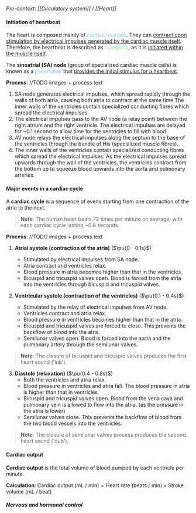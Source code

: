 *Pre-context: [[Circulatory system]] / [[Heart]]*

#### Initiation of heartbeat
The heart is composed mainly of <span style="color: skyblue">cardiac muscles</span>. They can <u>contract upon stimulation by electrical impulses generated by the cardiac muscle itself</u>. Therefore, the heartbeat is described as <span style="color: lightgreen">myogenic</span>, as it is <u>initiated within the muscle itself</u>.

The **sinoatrial (SA) node** (group of specialized cardiac muscle cells) is known as a <span style="color: skyblue">pacemaker</span> that <u>provides the initial stimulus for a heartbeat</u>.

**Process**:
//TODO images + process text

1. SA node generates electrical impulses, which spread rapidly through the walls of both atria, causing both atria to contract at the same time.The inner walls of the ventricles contain specialized conducting fibres which spread the electrical impulses.
2. The electrical impulses pass to the AV node (a relay point) between the right atrium and the right ventricle. The electrical impulses are delayed for ~0.1 second to allow time for the ventricles to fill with blood.
3. AV node relays the electrical impulses along the septum to the base of the ventricles through the bundle of His (specialized muscle fibres).
4. The inner walls of the ventricles contain specialized conducting fibres which spread the electrical impulses. As the electrical impulses spread upwards through the wall of the ventricles, the ventricles contract from the bottom up to squeeze blood upwards into the aorta and pulmonary arteries.

#### Major events in a cardiac cycle
A **cardiac cycle** is a sequence of evens starting from one contraction of the atria to the next.

> **Note**:
> The human heart beats 72 times per minute on average, with each cardiac cycle lasting ~0.8 seconds.

**Process**:
//TODO images + process text

1. **Atrial systole (contraction of the atria)**
   ($\pu{0 - 0.1s}$)
	- Stimulated by electrical impulses from SA node.
	- Atria contract and ventricles relax.
	- Blood pressure in atria becomes higher than that in the ventricles.
	- Bicuspid and tricuspid valves open. Blood is forced from the atria into the ventricles through bicuspid and tricuspid valves.

2. **Ventricular systole (contraction of the ventricles)**
   ($\pu{0.1 - 0.4s}$)
	- Stimulated by the relay of electrical impulses from AV node.
	- Ventricles contract and atria relax.
	- Blood pressure in ventricles becomes higher than that in the atria.
	- Bicuspid and tricuspid valves are forced to close. This prevents the backflow of blood into the atria.
	- Semilunar valves open. Blood is forced into the aorta and the pulmonary artery through the semilunar valves.

> **Note**:
> The closure of bicuspid and tricuspid valves produces the first heart sound ('lub').

3. **Diastole (relaxation)**
   ($\pu{0.4 - 0.8s}$)
	 - Both the ventricles and atria relax.
	 - Blood pressure in ventricles and atria fall. The blood pressure in atria is higher than that in ventricles.
	 - Bicuspid and tricuspid valves open. Blood from the vena cava and pulmonary vein is allowed to flow into the atria. (as the pressure in the atria is lower)
	 - Semilunar valves close. This prevents the backflow of blood from the two blood vessels into the ventricles.

> **Note**:
> The closure of semilunar valves process produces the second heart sound ('dub').

#### Cardiac output
**Cardiac output** is the total volume of blood pumped by each ventricle per minute.

**Calculation**:
$\text{Cardiac output (mL / min)} = \text{Heart rate (beats / min)} \times \text{Stroke volume (mL / beat)}$

##### Nervous and hormonal control
